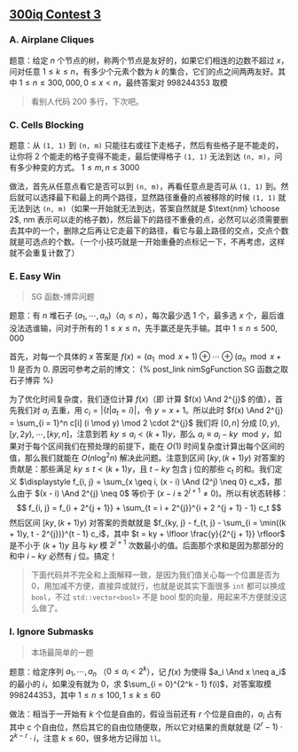 
## [300iq Contest 3](https://codeforces.com/gym/102538/)

### A. Airplane Cliques

题意：给定 $n$ 个节点的树，称两个节点是友好的，如果它们相连的边数不超过 $x$，问对任意 $1 \leq k \leq n$，有多少个元素个数为 $k$ 的集合，它们的点之间两两友好。其中 $1 \leq n \leq 300,000, 0 \leq x < n$，最终答案对 998244353 取模

> 看别人代码 200 多行，下次吧。

### C. Cells Blocking

题意：从 `(1, 1)` 到 `(n, m)` 只能往右或往下走格子，然后有些格子是不能走的，让你将 2 个能走的格子变得不能走，最后使得格子 `(1, 1)` 无法到达 `(n, m)`，问有多少种变的方式。 $1 \leq m, n \leq 3000$

做法，首先从任意点看它是否可以到 `(n, m)`，再看任意点是否可从 `(1, 1)` 到。然后就可以选择最下和最上的两个路径，显然路径重叠的点被移除的时候 `(1, 1)` 就无法到达 `(n, m)`（如果一开始就无法到达，答案自然就是 $\text{nm} \choose 2$, nm 表示可以走的格子数)，然后最下的路径不重叠的点，必然可以必须需要删去其中的一个，删除之后再让它走最下的路径，看它与最上路径的交点，交点个数就是可选点的个数。（一个小技巧就是一开始重叠的点标记一下，不再考虑，这样就不会重复计数了）

### E. Easy Win

> SG 函数-博弈问题

题意：有 $n$ 堆石子 $(a_1, \cdots, a_n)$（$a_i \leq n$），每次最少选 1 个，最多选 $x$ 个，最后谁没法选谁输，问对于所有的 $1 \leq x \leq n$，先手赢还是先手输。其中 $1 \leq n \leq 500,000$

首先，对每一个具体的 $x$ 答案是 $f(x) = (a_1 \mod x + 1) \oplus \cdots \oplus (a_n \mod x + 1)$ 是否为 0. 原因可参考之前的博文： {% post_link nimSgFunction SG 函数之取石子博弈 %}

为了优化时间复杂度，我们逐位计算 $f(x)$（即 计算 $f(x) \And 2^{j}$ 的值），首先我们对 $a_i$ 去重，用 $c_i = |\{t | a_t = i \}|$，令 $y = x + 1$。所以此时 $f(x) \And 2^{j} = \sum_{i = 1}^n c[i] (i \mod y) \mod 2 \cdot 2^{j}$
我们将 $[0, n]$ 分成 $[0, y), [y, 2y), \cdots, [ky, n]$，注意到若 $ky \leq a_i < (k + 1) y$，那么 $a_i \equiv a_i - ky \mod y$，如果对于每个区间我们在预处理的前提下，能在 $O(1)$ 时间复杂度计算出每个区间的值，那么我们就能在 $O(n \log^2 n)$ 解决此问题。注意到区间 $[ky, (k+1)y)$ 对答案的贡献是：那些满足 $ky \leq t < (k+1)y$，且 $t - ky$ 包含 j 位的那些 $c_t$ 的和。我们定义 $\displaystyle f_{i, j} = \sum_{x \geq i, (x - i) \And (2^j) \neq 0} c_x$，那么由于 $(x - i) \And 2^{j} \neq 0$ 等价于 $(x - i \pm 2^{j+1} \neq 0)$。所以有状态转移：
$$
f_{i, j} = f_{i + 2^{j + 1}} + \sum_{t = i + 2^{j}}^{i + 2 ^{j + 1} - 1} c_t
$$
然后区间 $[ky, (k+1)y)$ 对答案的贡献就是 $f_{ky, j} - f_{t, j} - \sum_{i = \min((k + 1)y, t - 2^{j})}^{t - 1} c_i$，其中 $t = ky + \lfloor \frac{y}{2^{j + 1}} \rfloor$ 是不小于 $(k + 1) y$ 且与 $ky$ 模 $2^{j + 1}$ 次数最小的值。后面那个求和是因为那部分的和中 $i - ky$ 必然有 $j$ 位。搞定！

> 下面代码并不完全和上面解释一致，是因为我们值关心每一个位置是否为 0，用加减不方便，直接异或就行，也就是说其实下面很多 `int` 都可以换成 `bool`，不过 `std::vector<bool>` 不是 bool 型的向量，用起来不方便就没这么做了。


### I. Ignore Submasks

> 本场最简单的一题

题意：给定序列 $a_1, \cdots, a_n$ （$0 \leq a_i < 2^k$），记 $f(x)$ 为使得 $a_i \And x \neq a_i$ 的最小的 $i$，如果没有就为 0，求 $\sum_{i = 0}^{2^k - 1} f(i)$，对答案取模 998244353，其中 $1 \leq n \leq 100, 1 \leq k \leq 60$

做法：相当于一开始有 $k$ 个位是自由的，假设当前还有 $r$ 个位是自由的，$a_i$ 占有其中 c 个自由位，然后其它的自由位随便取，所以它对结果的贡献就是 $(2^r - 1) \cdot 2^{k - r} \cdot i$，注意 $k \leq 60$，很多地方记得加 `ll`。
